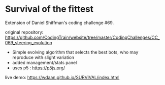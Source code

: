 # Survival of the fittest

Extension of Daniel Shiffman's coding challenge #69.

original repository: https://github.com/CodingTrain/website/tree/master/CodingChallenges/CC_069_steering_evolution

- Simple evolving algorithm that selects the best bots, who may reproduce with slight variation
- added management/stats panel
- uses p5 : https://p5js.org/


live demo: https://wdaan.github.io/SURVIVAL/index.html
